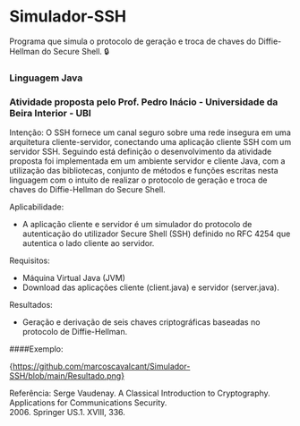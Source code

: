 # Simulador-SSH
Programa que simula o protocolo de geração e troca de chaves do Diffie-Hellman do Secure Shell. 🔒️

### Linguagem Java

### Atividade proposta pelo Prof. Pedro Inácio - Universidade da Beira Interior - UBI


Intenção:
O SSH fornece um canal seguro sobre uma rede insegura em uma arquitetura cliente-servidor, conectando uma aplicação cliente SSH com um servidor SSH. Seguindo está definição o desenvolvimento da atividade  proposta foi implementada em um ambiente servidor e cliente Java, com a utilização das bibliotecas, conjunto de métodos e funções escritas nesta  linguagem com o intuito de realizar o protocolo de geração e troca de chaves do Diffie-Hellman do Secure Shell.

Aplicabilidade:
- A aplicação cliente e servidor é um simulador do protocolo de autenticação do utilizador Secure Shell (SSH) definido no RFC 4254 que autentica o lado cliente ao servidor. 

Requisitos:
- Máquina Virtual Java (JVM)
- Download das aplicações cliente (client.java) e servidor (server.java).

Resultados:
- Geração e derivação de seis chaves criptográficas baseadas no protocolo de Diffie-Hellman.

####Exemplo:

{https://github.com/marcoscavalcant/Simulador-SSH/blob/main/Resultado.png}


Referência:
Serge Vaudenay. A Classical Introduction to Cryptography. Applications for Communications Security.  
2006. Springer US.1. XVIII, 336.
